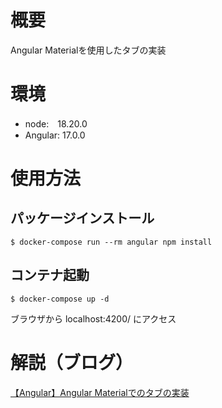 # 概要
Angular Materialを使用したタブの実装

# 環境
- node:　18.20.0
- Angular: 17.0.0
  
# 使用方法
## パッケージインストール
```
$ docker-compose run --rm angular npm install
```

## コンテナ起動
```
$ docker-compose up -d
```
ブラウザから localhost:4200/ にアクセス

# 解説（ブログ）
[【Angular】Angular Materialでのタブの実装](https://engineer.tsuneken5.com/2024/10/20/angular-tabs/)
